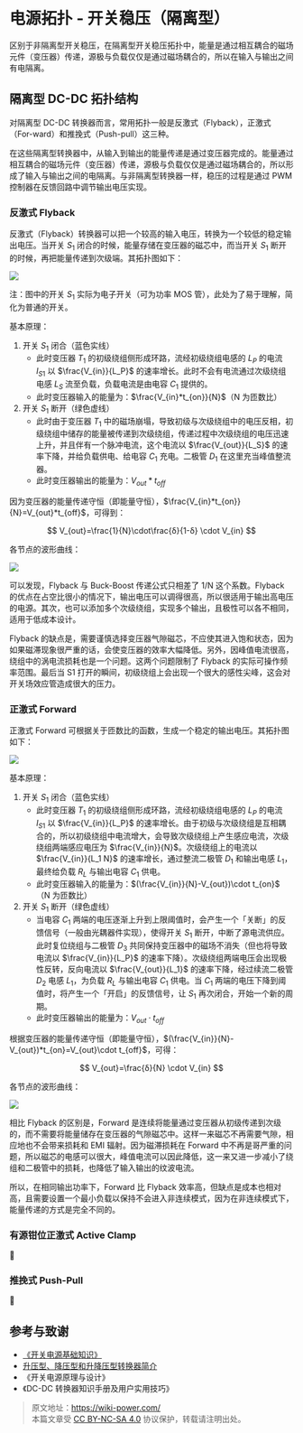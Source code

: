 # 电源拓扑 - 开关稳压（隔离型）

区别于非隔离型开关稳压，在隔离型开关稳压拓扑中，能量是通过相互耦合的磁场元件（变压器）传递，源极与负载仅仅是通过磁场耦合的，所以在输入与输出之间有电隔离。

## 隔离型 DC-DC 拓扑结构

对隔离型 DC-DC 转换器而言，常用拓扑一般是反激式（Flyback），正激式（For-ward）和推挽式（Push-pull）这三种。

在这些隔离型转换器中，从输入到输出的能量传递是通过变压器完成的。能量通过相互耦合的磁场元件（变压器）传递，源极与负载仅仅是通过磁场耦合的，所以形成了输入与输出之间的电隔离。与非隔离型转换器一样，稳压的过程是通过 PWM 控制器在反馈回路中调节输出电压实现。

### 反激式 Flyback

反激式（Flyback）转换器可以把一个较高的输入电压，转换为一个较低的稳定输出电压。当开关 $S_1$ 闭合的时候，能量存储在变压器的磁芯中，而当开关 $S_1$ 断开的时候，再把能量传递到次级端。其拓扑图如下：

![](https://img.wiki-power.com/d/wiki-media/img/20220112140923.png)

注：图中的开关 $S_1$ 实际为电子开关（可为功率 MOS 管），此处为了易于理解，简化为普通的开关。

基本原理：

1. 开关 $S_1$ 闭合（蓝色实线）
   - 此时变压器 $T_1$ 的初级绕组侧形成环路，流经初级绕组电感的 $L_P$ 的电流 $I_{S1}$ 以 $\frac{V_{in}}{L_P}$ 的速率增长。此时不会有电流通过次级绕组电感 $L_S$ 流至负载，负载电流是由电容 $C_1$ 提供的。
   - 此时变压器输入的能量为：$\frac{V_{in}*t_{on}}{N}$（N 为匝数比）
2. 开关 $S_1$ 断开（绿色虚线）
   - 此时由于变压器 $T_1$ 中的磁场崩塌，导致初级与次级绕组中的电压反相，初级绕组中储存的能量被传递到次级绕组，传递过程中次级绕组的电压迅速上升，并且伴有一个脉冲电流，这个电流以 $\frac{V_{out}}{L_S}$ 的速率下降，并给负载供电、给电容 $C_1$ 充电。二极管 $D_1$ 在这里充当峰值整流器。
   - 此时变压器输出的能量为：$V_{out}*t_{off}$

因为变压器的能量传递守恒（即能量守恒），$\frac{V_{in}*t_{on}}{N}=V_{out}*t_{off}$，可得到：

$$
V_{out}=\frac{1}{N}\cdot\frac{δ}{1-δ} \cdot V_{in}
$$

各节点的波形曲线：

![](https://img.wiki-power.com/d/wiki-media/img/20220112172946.png)

可以发现，Flyback 与 Buck-Boost 传递公式只相差了 1/N 这个系数。Flyback 的优点在占空比很小的情况下，输出电压可以调得很高，所以很适用于输出高电压的电源。其次，也可以添加多个次级绕组，实现多个输出，且极性可以各不相同，适用于低成本设计。

Flyback 的缺点是，需要谨慎选择变压器气隙磁芯，不应使其进入饱和状态，因为如果磁滞现象很严重的话，会使变压器的效率大幅降低。另外，因峰值电流很高，绕组中的涡电流损耗也是一个问题。这两个问题限制了 Flyback 的实际可操作频率范围。最后当 S1 打开的瞬间，初级绕组上会出现一个很大的感性尖峰，这会对开关场效应管造成很大的压力。

### 正激式 Forward

正激式 Forward 可根据关于匝数比的函数，生成一个稳定的输出电压。其拓扑图如下：

![](https://img.wiki-power.com/d/wiki-media/img/20220707092211.png)

基本原理：

1. 开关 $S_1$ 闭合（蓝色实线）
   - 此时变压器 $T_1$ 的初级绕组侧形成环路，流经初级绕组电感的 $L_P$ 的电流 $I_{S1}$ 以 $\frac{V_{in}}{L_P}$ 的速率增长。由于初级与次级绕组是互相耦合的，所以初级绕组中电流增大，会导致次级绕组上产生感应电流，次级绕组两端感应电压为 $\frac{V_{in}}{N}$。次级绕组上的电流以 $\frac{V_{in}}{L_1 N}$ 的速率增长，通过整流二极管 $D_1$ 和输出电感 $L_1$，最终给负载 $R_L$ 与输出电容 $C_1$ 供电。
   - 此时变压器输入的能量为：$(\frac{V_{in}}{N}-V_{out})\cdot t_{on}$（N 为匝数比）
2. 开关 $S_1$ 断开（绿色虚线）
   - 当电容 $C_1$ 两端的电压逐渐上升到上限阈值时，会产生一个「关断」的反馈信号（一般由光耦器件实现），使得开关 $S_1$ 断开，中断了源电流供应。此时复位绕组与二极管 $D_3$ 共同保持变压器中的磁场不消失（但也将导致电流以 $\frac{V_{in}}{L_P}$ 的速率下降）。次级绕组两端电压会出现极性反转，反向电流以 $\frac{V_{out}}{L_1}$ 的速率下降，经过续流二极管 $D_2$ 电感 $L_1$，为负载 $R_L$ 与输出电容 $C_1$ 供电。当 $C_1$ 两端的电压下降到阈值时，将产生一个「开启」的反馈信号，让 $S_1$ 再次闭合，开始一个新的周期。
   - 此时变压器输出的能量为：$V_{out}\cdot t_{off}$

根据变压器的能量传递守恒（即能量守恒），$(\frac{V_{in}}{N}-V_{out})*t_{on}=V_{out}\cdot t_{off}$，可得：

$$
V_{out}=\frac{δ}{N} \cdot V_{in}
$$

各节点的波形曲线：

![](https://img.wiki-power.com/d/wiki-media/img/20220707143854.png)

相比 Flyback 的区别是，Forward 是连续将能量通过变压器从初级传递到次级的，而不需要将能量储存在变压器的气隙磁芯中。这样一来磁芯不再需要气隙，相应地也不会带来损耗和 EMI 辐射。因为磁滞损耗在 Forward 中不再是哥严重的问题，所以磁芯的电感可以很大，峰值电流可以因此降低，这一来又进一步减小了绕组和二极管中的损耗，也降低了输入输出的纹波电流。

所以，在相同输出功率下，Forward 比 Flyback 效率高，但缺点是成本也相对高，且需要设置一个最小负载以保持不会进入非连续模式，因为在非连续模式下，能量传递的方式是完全不同的。

### 有源钳位正激式 Active Clamp

🚧

### 推挽式 Push-Pull

🚧

## 参考与致谢

- [《开关电源基础知识》](https://www.ti.com.cn/cn/lit/an/zhct203/zhct203.pdf)
- [升压型、降压型和升降压型转换器简介](https://recom-power.com/zh/rec-n-an-introduction-to-buck,-boost,-and-buck!sboost-converters-131.html?0)
- 《开关电源原理与设计》
- 《DC-DC 转换器知识手册及用户实用技巧》

> 原文地址：<https://wiki-power.com/>  
> 本篇文章受 [CC BY-NC-SA 4.0](https://creativecommons.org/licenses/by/4.0/deed.zh) 协议保护，转载请注明出处。
